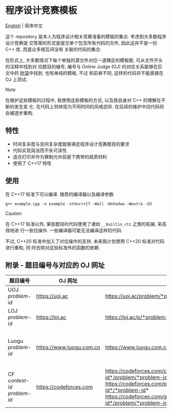 # 程序设计竞赛模板

[English](README.md) | 简体中文

这个 repository 是本人为程序设计相关竞赛准备的模板的集合. 考虑到大多数程序设计竞赛提
交答案的形式是提交单个包含所有代码的文件, 因此这并不是一份 C++ 库, 而是众多相互间没有
关联的代码的集合.

在形式上, 大多数情况下每个单独的源文件对应一道确定的模板题, 可从文件开头的注释中找到对
应题目的编号, 编号与 Online Judge (OJ) 的对应关系能够在后文中的
[附录](README-zh_CN.md#附录---题目编号与对应的-oj-网址)中找到. 也有单纯的模板, 不过
和前者不同, 这样的代码并不能直接在 OJ 上测试.

> [!NOTE]
> 在维护这些模板的过程中, 我使用这些模板的方式, 以及我自身对 C++ 的理解在不断的发生变
> 化. 在代码上则体现为不同时间的风格迥异. 在后续的维护中旧代码将会被逐步重构.

## 特性

- 时间复杂度与空间复杂度能够满足程序设计竞赛题目的要求
- 代码实现简洁而不失可读性
- 适合打印并作为赛制允许前提下携带的纸质材料
- 使用了 C++17 特性

## 使用

在 C++17 标准下可以编译.
推荐的编译器以及编译参数

```plain
g++ example.cpp -o example -std=c++17 -Wall -Wshadow -Wextra -O2
```
> [!CAUTION]
> 在 C++17 标准以外, 某些题目的代码使用了诸如 `__builtin_ctz` 之类的拓展, 来高效地进
> 行一些位操作. 一些编译器可能无法编译这样的代码.
> 
> 不过, C++20 标准中加入了对位操作的支持. 未来我计划使用 C++20 标准对代码进行重构, 同
> 时去除对这些标准外的函数的依赖.

## 附录 - 题目编号与对应的 OJ 网址

|题目编号|OJ 网址||Notes|
|-|-|-|-|
|UOJ *problem-id*|https://uoj.ac|https://uoj.ac/problem/*problem-id*||
|LOJ *problem-id*|https://loj.ac|https://loj.ac/p/*problem-id*||
|Luogu *problem-id*|https://www.luogu.com.cn|https://www.luogu.com.cn/problem/*problem-id*|请不要忽略 *problem-id* 开头的字母|
|CF *contest-id* *problem-id*|https://codeforces.com|https://codeforces.com/contest/*contest-id*/problem/*problem-id* </br> https://codeforces.com/problemset/problem/*contest-id*/*problem-id* </br> https://codeforces.com/gym/*contest-id*/problem/*problem-id*|请根据 *contest-id* 区分 CONTEST 与 GYM|